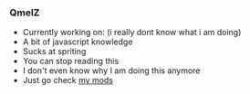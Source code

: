 ### QmelZ
- Currently working on: <insert mod name here> (i really dont know what i am doing)
- A bit of javascript knowledge
- Sucks at spriting
- You can stop reading this
- I don't even know why I am doing this anymore
- Just go check [my mods](https://github.com/QmelZ?tab=repositories)

